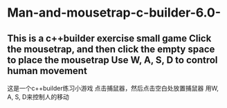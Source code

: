 # Man-and-mousetrap-c-builder-6.0-
This is a c++builder exercise small game
Click the mousetrap, and then click the empty space to place the mousetrap
Use W, A, S, D to control human movement
-----------------------------------------------------------------
这是一个c++builder练习小游戏
点击捕鼠器，然后点击空白处放置捕鼠器
用W, A, S, D来控制人的移动
